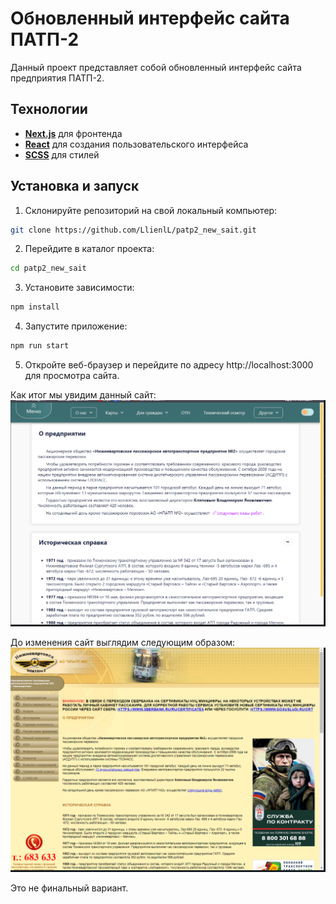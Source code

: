 # Обновленный интерфейс сайта ПАТП-2

Данный проект представляет собой обновленный интерфейс сайта предприятия ПАТП-2.

## Технологии
* **[Next.js](https://nextjs.org/)** для фронтенда
* **[React](https://react.dev/)** для создания пользовательского интерфейса
* **[SCSS](https://sass-lang.com/)** для стилей
  
## Установка и запуск
1. Склонируйте репозиторий на свой локальный компьютер:
``` bash
git clone https://github.com/LlienlL/patp2_new_sait.git
```
2. Перейдите в каталог проекта:
``` bash
cd patp2_new_sait
```
3. Установите зависимости:
``` bash
npm install
```
4. Запустите приложение:
``` bash
npm run start
```
5. Откройте веб-браузер и перейдите по адресу http://localhost:3000 для просмотра сайта.

Как итог мы увидим данный сайт:
![alt text](image/image-1.png)


До изменения сайт выглядим следующим образом:
![alt text](image/image.png)

Это не финальный вариант.